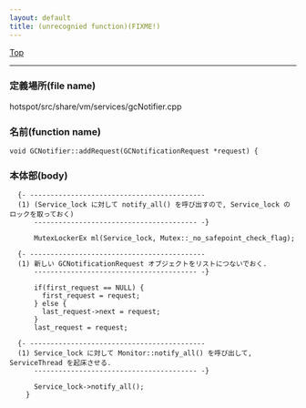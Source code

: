 ```yaml
---
layout: default
title: (unrecognied function)(FIXME!)
---
```

[Top](../index.html)

--- 
### 定義場所(file name)
hotspot/src/share/vm/services/gcNotifier.cpp

### 名前(function name)
```
void GCNotifier::addRequest(GCNotificationRequest *request) {
```

### 本体部(body)
```
  {- -------------------------------------------
  (1) (Service_lock に対して notify_all() を呼び出すので, Service_lock のロックを取っておく)
      ---------------------------------------- -}

	  MutexLockerEx ml(Service_lock, Mutex::_no_safepoint_check_flag);

  {- -------------------------------------------
  (1) 新しい GCNotificationRequest オブジェクトをリストにつないでおく.
      ---------------------------------------- -}

	  if(first_request == NULL) {
	    first_request = request;
	  } else {
	    last_request->next = request;
	  }
	  last_request = request;

  {- -------------------------------------------
  (1) Service_lock に対して Monitor::notify_all() を呼び出して, ServiceThread を起床させる.
      ---------------------------------------- -}

	  Service_lock->notify_all();
	}
	
```


